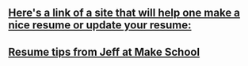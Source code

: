 ## [Here's a link of a site that will help one make a nice resume or update your resume:](https://jsonresume.org/)

## [Resume tips from Jeff at Make School](https://docs.google.com/presentation/d/1Zjtz8Hx56pNEYWAHPG1_khCXD5KxoBgIXfJtgrYTBHY/edit#slide=id.g44dddd6ae3_1_0)
